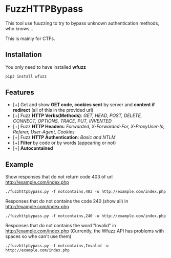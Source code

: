 # FuzzHTTPBypass

This tool use fuuzzing to try to bypass unknown authentication methods, who knows...

This is mainly for CTFs.

## Installation

You only need to have installed **wfuzz**

```bash
pip3 install wfuzz
```

## Features

- [+] Get and show **GET code**, **cookies sent** by server and **content if redirect** (all of this in the provided url)
- [+] Fuzz **HTTP Verbs(Methods)**: *GET, HEAD, POST, DELETE, CONNECT, OPTIONS, TRACE, PUT, INVENTED*
- [+] Fuzz **HTTP Headers**: *Forwarded, X-Forwarded-For, X-ProxyUser-Ip, Referer, User-Agent, Cookies*
- [+] Fuzz **HTTP Authentication**: *Basic and NTLM*
- [+] **Filter** by code or by words (appearing or not)
- [+] **Autocontained**

## Example

Show responses that do not return code 403 of url http://example.com/index.php

`./fuzzhttpbypass.py -f notcontains,403 -u http://example.com/index.php`

Responses that do not contains the code 240 (show all) in http://example.com/index.php

`./fuzzhttpbypass.py -f notcontains,240 -u http://example.com/index.php`

Responses that do not contains the word "Invalid" in http://example.com/index.php (Currently, the Wfuzz API has problems with spaces so whe can't use them)

`./fuzzhttpbypass.py -f notcontains,Invalid -u http://example.com/index.php`

